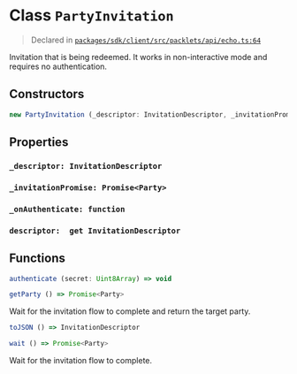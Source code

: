 # Class `PartyInvitation`
> Declared in [`packages/sdk/client/src/packlets/api/echo.ts:64`](https://github.com/dxos/protocols/blob/main/packages/sdk/client/src/packlets/api/echo.ts#L64)


Invitation that is being redeemed.
It works in non-interactive mode and requires no authentication.

## Constructors
```ts
new PartyInvitation (_descriptor: InvitationDescriptor, _invitationPromise: Promise<Party>, _onAuthenticate: function) => PartyInvitation
```

## Properties
### `_descriptor: InvitationDescriptor`
### `_invitationPromise: Promise<Party>`
### `_onAuthenticate: function`
### `descriptor:  get InvitationDescriptor`

## Functions
```ts
authenticate (secret: Uint8Array) => void
```
```ts
getParty () => Promise<Party>
```
Wait for the invitation flow to complete and return the target party.
```ts
toJSON () => InvitationDescriptor
```
```ts
wait () => Promise<Party>
```
Wait for the invitation flow to complete.